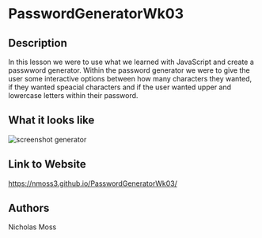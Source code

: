 # PasswordGeneratorWk03

## Description

In this lesson we were to use what we learned with JavaScript and create a passwword generator. Within the password generator we were to give the user some interactive options between how many characters they wanted, if they wanted speacial characters and if the user wanted upper and lowercase letters within their password.

## What it looks like

![screenshot generator](https://user-images.githubusercontent.com/75024930/108644448-39cda300-746c-11eb-8bb1-48bc054f8fb0.PNG)

## Link to Website

https://nmoss3.github.io/PasswordGeneratorWk03/

## Authors

Nicholas Moss
